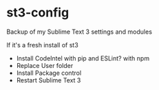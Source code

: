 # st3-config
Backup of my Sublime Text 3 settings and modules

If it's a fresh install of st3
- Install CodeIntel with pip and ESLint? with npm
- Replace User folder
- Install Package control
- Restart Sublime Text 3